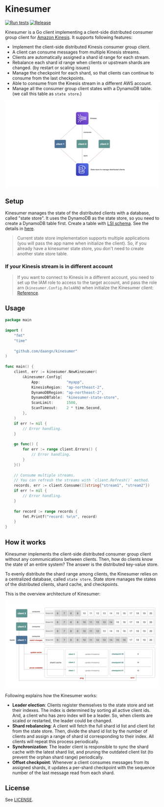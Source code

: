 # Kinesumer

[![Run tests](https://github.com/daangn/kinesumer/actions/workflows/test.yml/badge.svg?branch=main)](https://github.com/daangn/kinesumer/actions/workflows/test.yml) [![Release](https://img.shields.io/github/v/tag/daangn/kinesumer?label=Release)](https://github.com/daangn/kinesumer/releases)

Kinesumer is a Go client implementing a client-side distributed consumer group client for [Amazon Kinesis](https://aws.amazon.com/kinesis/). It supports following features:

- Implement the client-side distributed Kinesis consumer group client.
- A client can consume messages from multiple Kinesis streams.
- Clients are automatically assigned a shard id range for each stream.
- Rebalance each shard id range when clients or upstream shards are changed. (by restart or scaling issues)
- Manage the checkpoint for each shard, so that clients can continue to consume from the last checkpoints.
- Able to consume from the Kinesis stream in a different AWS account.
- Manage all the consumer group client states with a DynamoDB table. (we call this table as `state store`.)

![architecture](./docs/images/architecture.png)

## Setup

Kinesumer manages the state of the distributed clients with a database, called "state store". It uses the DynamoDB as the state store, so you need to create a DynamoDB table first. Create a table with [LSI schema](./schema/ddb-lsi.json). See the details in [here](#how-it-works).

> Current state store implementation supports multiple applications (you will pass the app name when initialize the client). So, if you already have a kinesumer state store, you don't need to create another state store table.

### If your Kinesis stream is in different account

> If you want to connect to Kinesis in a different account, you need to set up the IAM role to access to the target account, and pass the role arn (`kinesumer.Config.RoleARN`) when initialze the Kinesumer client: [Reference](https://docs.aws.amazon.com/kinesisanalytics/latest/java/examples-cross.html).
> 

## Usage

```go
package main

import (
    "fmt"
    "time"

    "github.com/daangn/kinesumer"
)

func main() {
    client, err := kinesumer.NewKinesumer(
        &kinesumer.Config{
            App:            "myapp",
            KinesisRegion:  "ap-northeast-2",
            DynamoDBRegion: "ap-northeast-2",
            DynamoDBTable:  "kinesumer-state-store",
            ScanLimit:      1500,
            ScanTimeout:    2 * time.Second,
        },
    )
    if err != nil {
        // Error handling.
    }

    go func() {
        for err := range client.Errors() {
            // Error handling.
        }
    }()

    // Consume multiple streams.
    // You can refresh the streams with `client.Refresh()` method.
    records, err := client.Consume([]string{"stream1", "stream2"})
    if err != nil {
        // Error handling.
    }

    for record := range records {
        fmt.Printf("record: %v\n", record)
    }
}
```

## How it works

Kinesumer implements the client-side distributed consumer group client without any communications between clients. Then, how do clients know the state of an entire system? The answer is the distributed key-value store.

To evenly distribute the shard range among clients, the Kinesumer relies on a centralized database, called `state store`. State store manages the states of the distributed clients, shard cache, and checkpoints.

This is the overview architecture of Kinesumer:

![how-it-works](./docs/images/how-it-works.png)

Following explains how the Kinesumer works:

- **Leader election**: Clients register themselves to the state store and set their indexes. The index is determined by sorting all active client ids. And, a client who has zero index will be a leader. So, when clients are scaled or restarted, the leader could be changed.
- **Shard rebalancing**: A client will fetch the full shard id list and client list from the state store. Then, divide the shard id list by the number of clients and assign a range of shard id corresponding to their index. All clients will repeat this process periodically.
- **Synchronization**: The leader client is responsible to sync the shard cache with the latest shard list, and pruning the outdated client list (to prevent the orphan shard range) periodically.
- **Offset checkpoint**: Whenever a client consumes messages from its assigned shards, it updates a per-shard checkpoint with the sequence number of the last message read from each shard.

## License

See [LICENSE](./LICENSE).

